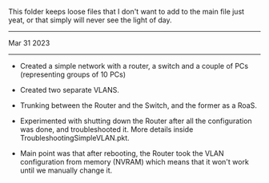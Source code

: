 This folder keeps loose files that I don't want to add to the main file just yeat, or that simply will never see the light of day.

***********
Mar 31 2023
***********

- Created a simple network with a router, a switch and a couple of PCs (representing groups of 10 PCs)

- Created two separate VLANS. 

- Trunking between the Router and the Switch, and the former as a RoaS.

- Experimented with shutting down the Router after all the configuration was done, and troubleshooted it. More details inside TroubleshootingSimpleVLAN.pkt.

- Main point was that after rebooting, the Router took the VLAN configuration from memory (NVRAM) which means that it won't work until we manually change it.


